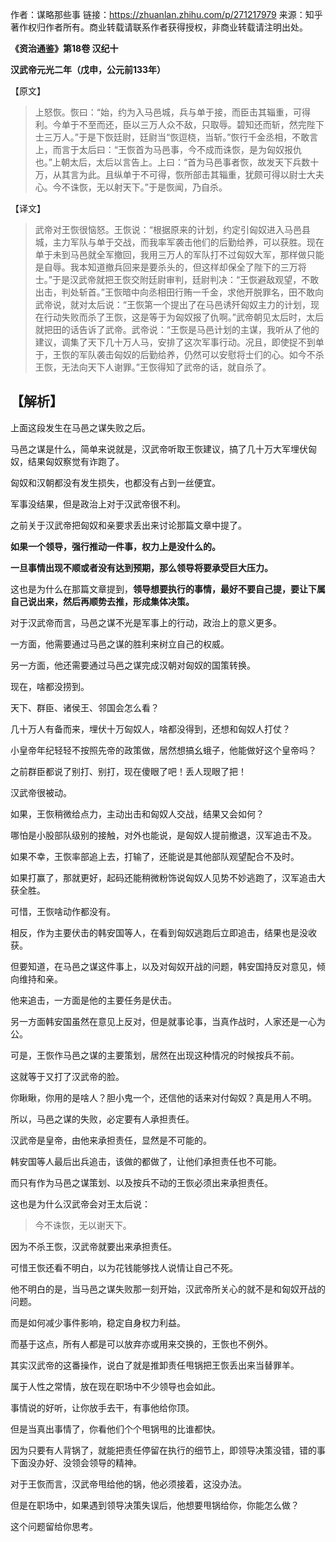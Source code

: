 作者：谋略那些事
链接：https://zhuanlan.zhihu.com/p/271217979
来源：知乎
著作权归作者所有。商业转载请联系作者获得授权，非商业转载请注明出处。



**《资治通鉴》第18卷 汉纪十**

 **汉武帝元光二年（戊申，公元前133年）**



【原文】

> 上怒恢。恢曰：“始，约为入马邑城，兵与单于接，而臣击其辎重，可得利。今单于不至而还，臣以三万人众不敌，只取辱。碧知还而斩，然完陛下士三万人。”于是下恢廷尉，廷尉当“恢逗桡，当斩。”恢行千金丞相，不敢言上，而言于太后曰：“王恢首为马邑事，今不成而诛恢，是为匈奴报仇也。”上朝太后，太后以言告上。上曰：“首为马邑事者恢，故发天下兵数十万，从其言为此。且纵单于不可得，恢所部击其辎重，犹颇可得以尉士大夫心。今不诛恢，无以射天下。”于是恢闻，乃自杀。

【译文】

> 武帝对王恢很恼怒。王恢说：“根据原来的计划，约定引匈奴进入马邑县城，主力军队与单于交战，而我率军袭击他们的后勤给养，可以获胜。现在单于未到马邑就全军撤回，我用三万人的军队打不过匈奴大军，那样做只能是自辱。我本知道撤兵回来是要杀头的，但这样却保全了陛下的三万将士。”于是汉武帝就把王恢交附廷尉审判，廷尉判决：“王恢避敌观望，不敢出击，判处斩首。”王恢暗中向丞相田行贿一千金，求他开脱罪名，田不敢向武帝说，就对太后说：“王恢第一个提出了在马邑诱歼匈奴主力的计划，现在行动失败而杀了王恢，这是等于为匈奴报了仇啊。”武帝朝见太后时，太后就把田的话告诉了武帝。武帝说：“王恢是马邑计划的主谋，我听从了他的建议，调集了天下几十万人马，安排了这次军事行动。况且，即使捉不到单于，王恢的军队袭击匈奴的后勤给养，仍然可以安慰将士们的心。如今不杀王恢，无法向天下人谢罪。”王恢得知了武帝的话，就自杀了。

## 【解析】

上面这段发生在马邑之谋失败之后。

马邑之谋是什么，简单来说就是，汉武帝听取王恢建议，搞了几十万大军埋伏匈奴，结果匈奴察觉有诈跑了。

匈奴和汉朝都没有发生损失，也都没有占到一丝便宜。

军事没结果，但是政治上对于汉武帝很不利。

之前关于汉武帝把匈奴和亲要求丢出来讨论那篇文章中提了。

**如果一个领导，强行推动一件事，权力上是没什么的。**

**一旦事情出现不顺或者没有达到预期，那么领导将要承受巨大压力。**

这也是为什么在那篇文章提到，**领导想要执行的事情，最好不要自己提，要让下属自己说出来，然后再顺势去推，形成集体决策。**

对于汉武帝而言，马邑之谋不光是军事上的行动，政治上的意义更多。

一方面，他需要通过马邑之谋的胜利来树立自己的权威。

另一方面，他还需要通过马邑之谋完成汉朝对匈奴的国策转换。

现在，啥都没捞到。

天下、群臣、诸侯王、邻国会怎么看？

几十万人有备而来，埋伏十万匈奴人，啥都没得到，还想和匈奴人打仗？

小皇帝年纪轻轻不按照先帝的政策做，居然想搞幺蛾子，他能做好这个皇帝吗？

之前群臣都说了别打、别打，现在傻眼了吧！丢人现眼了把！

汉武帝很被动。

如果，王恢稍微给点力，主动出击和匈奴人交战，结果又会如何？

哪怕是小股部队级别的接触，对外也能说，是匈奴人提前撤退，汉军追击不及。

如果不幸，王恢率部追上去，打输了，还能说是其他部队观望配合不及时。

如果打赢了，那就更好，起码还能稍微粉饰说匈奴人见势不妙逃跑了，汉军追击大获全胜。

可惜，王恢啥动作都没有。

相反，作为主要伏击的韩安国等人，在看到匈奴逃跑后立即追击，结果也是没收获。

但要知道，在马邑之谋这件事上，以及对匈奴开战的问题，韩安国持反对意见，倾向维持和亲。

他来追击，一方面是他的主要任务是伏击。

另一方面韩安国虽然在意见上反对，但是就事论事，当真作战时，人家还是一心为公。



可是，王恢作马邑之谋的主要策划，居然在出现这种情况的时候按兵不前。

这就等于又打了汉武帝的脸。

你瞅瞅，你用的是啥人？胆小鬼一个，还信他的话来对付匈奴？真是用人不明。

所以，马邑之谋的失败，必定要有人承担责任。

汉武帝是皇帝，由他来承担责任，显然是不可能的。

韩安国等人最后出兵追击，该做的都做了，让他们承担责任也不可能。

而只有作为马邑之谋策划、以及按兵不动的王恢必须出来承担责任。

这也是为什么汉武帝会对王太后说：

> 今不诛恢，无以谢天下。

因为不杀王恢，汉武帝就要出来承担责任。 

可惜王恢还看不明白，以为花钱能够找人说情让自己不死。

他不明白的是，当马邑之谋失败那一刻开始，汉武帝所关心的就不是和匈奴开战的问题。

而是如何减少事件影响，稳定自身权力利益。

而基于这点，所有人都是可以放弃亦或用来交换的，王恢也不例外。

其实汉武帝的这番操作，说白了就是推卸责任甩锅把王恢丢出来当替罪羊。

属于人性之常情，放在现在职场中不少领导也会如此。

事情说的好听，让你放手去干，有事他给你顶。

但是当真出事情了，你看他们个个甩锅甩的比谁都快。



因为只要有人背锅了，就能把责任停留在执行的细节上，即领导决策没错，错的事下面没办好、没领会领导的精神。

对于王恢而言，汉武帝甩给他的锅，他必须接着，这没办法。

但是在职场中，如果遇到领导决策失误后，他想要甩锅给你，你能怎么做？

这个问题留给你思考。